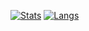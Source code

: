 [![Stats](https://github-readme-stats.vercel.app/api?username=leonhausdorf&show_icons=true&count_private=false&include_all_commits=true&theme=tokyonight&hide_border=true&bg_color=0d111700)](https://github.com/leonhausdorf)
[![Langs](https://github-readme-stats.vercel.app/api/top-langs/?username=leonhausdorf&theme=tokyonight&hide_border=true&bg_color=0d111700)](https://github.com/leonhausdorf)
